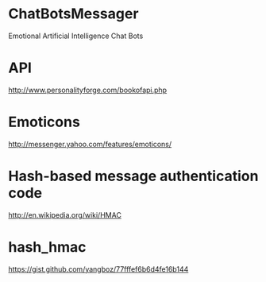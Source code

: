 ChatBotsMessager
================

Emotional Artificial Intelligence Chat Bots

API
================
http://www.personalityforge.com/bookofapi.php


Emoticons
================

http://messenger.yahoo.com/features/emoticons/


Hash-based message authentication code
================

http://en.wikipedia.org/wiki/HMAC


hash_hmac
================

https://gist.github.com/yangboz/77fffef6b6d4fe16b144
